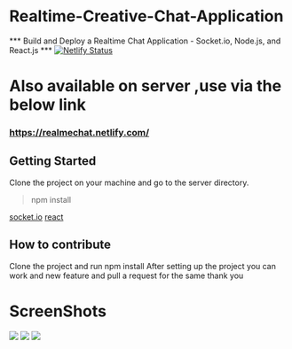 # Realtime-Creative-Chat-Application
*** Build and Deploy a Realtime Chat Application - Socket.io, Node.js, and React.js ***
[![Netlify Status](https://api.netlify.com/api/v1/badges/2976baee-c057-4a62-baf3-7972a3f8b619/deploy-status)](https://app.netlify.com/sites/pappuportfolio/deploys)

#   Also available on server ,use via the below link
###  https://realmechat.netlify.com/

## Getting Started
Clone the project on your machine and go to the server directory.
> npm install

[socket.io](https://socket.io/docs/)
[react](https://reactjs.org/docs/getting-started.html)

## How to contribute
Clone the project and run npm install
After setting up the project you can work and new feature and pull a request for the same
thank you

# ScreenShots
<img src="Screenshot (714).png">
<img src="Screenshot (717).png">
<img src="Screenshot (718).png">
 
